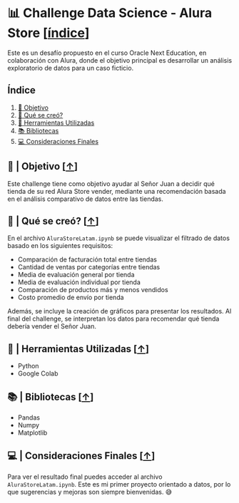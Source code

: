 # 📊 Challenge Data Science - Alura Store [[índice](#índice)]

Este es un desafío propuesto en el curso Oracle Next Education, en colaboración con Alura, donde el objetivo principal es desarrollar un análisis exploratorio de datos para un caso ficticio.

## Índice
1. [🎯 Objetivo](#-objetivo)
2. [📌 Qué se creó?](#-qué-se-creó)
3. [🔎 Herramientas Utilizadas](#-herramientas-utilizadas)
4. [📚 Bibliotecas](#-bibliotecas)
5. [💻 Consideraciones Finales](#-consideraciones-finales)

## 🎯 | Objetivo [[↑](#índice)]  <a name="-objetivo"></a>
Este challenge tiene como objetivo ayudar al Señor Juan a decidir qué tienda de su red Alura Store vender, mediante una recomendación basada en el análisis comparativo de datos entre las tiendas.

## 📌 | Qué se creó? [[↑](#índice)]
En el archivo `AluraStoreLatam.ipynb` se puede visualizar el filtrado de datos basado en los siguientes requisitos:

- Comparación de facturación total entre tiendas
- Cantidad de ventas por categorías entre tiendas
- Media de evaluación general por tienda
- Media de evaluación individual por tienda
- Comparación de productos más y menos vendidos
- Costo promedio de envío por tienda

Además, se incluye la creación de gráficos para presentar los resultados. Al final del challenge, se interpretan los datos para recomendar qué tienda debería vender el Señor Juan.

## 🔎 | Herramientas Utilizadas [[↑](#índice)]
- Python
- Google Colab

## 📚 | Bibliotecas [[↑](#índice)]
- Pandas
- Numpy
- Matplotlib

## 💻 | Consideraciones Finales [[↑](#índice)] <a name="-consideraciones-finales"></a>
Para ver el resultado final puedes acceder al archivo `AluraStoreLatam.ipynb`. Este es mi primer proyecto orientado a datos, por lo que sugerencias y mejoras son siempre bienvenidas. 😅
